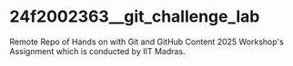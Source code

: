 # 24f2002363__git_challenge_lab
Remote Repo of Hands on with Git and GitHub Content 2025 Workshop's Assignment which is conducted by IIT Madras.
